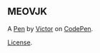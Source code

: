 MEOVJK
------


A [Pen](https://codepen.io/victora/pen/MEOVJK) by [Victor](https://codepen.io/victora) on [CodePen](https://codepen.io).

[License](https://codepen.io/victora/pen/MEOVJK/license).